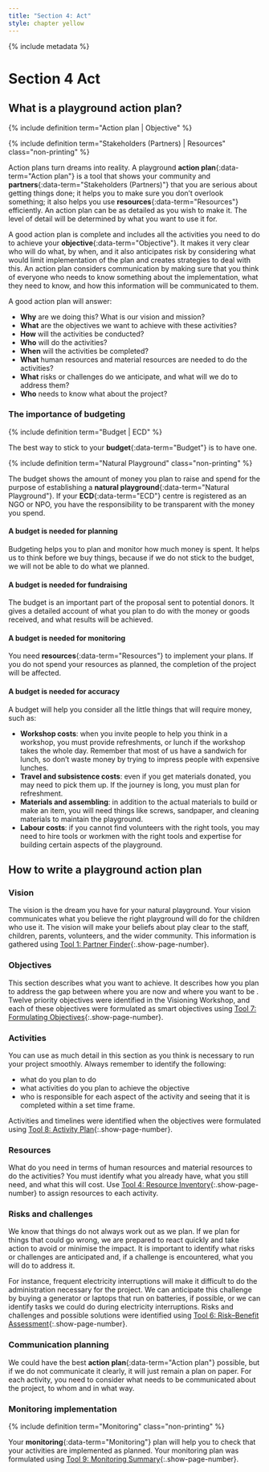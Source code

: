 ```yaml
---
title: "Section 4: Act"
style: chapter yellow
---
```


{% include metadata %}

# **Section 4** Act

## What is a playground action plan?

{% include definition term="Action plan | Objective" %}

{% include definition term="Stakeholders (Partners) | Resources" class="non-printing" %}

Action plans turn dreams into reality. A playground **action plan**{:data-term="Action plan"} is a tool that shows your community and **partners**{:data-term="Stakeholders (Partners)"} that you are serious about getting things done; it helps you to make sure you don’t overlook something; it also helps you use **resources**{:data-term="Resources"} efficiently. An action plan can be as detailed as you wish to make it. The level of detail will be determined by what you want to use it for.

A good action plan is complete and includes all the activities you need to do to achieve your **objective**{:data-term="Objective"}. It makes it very clear who will do what, by when, and it also anticipates risk by considering what would limit implementation of the plan and creates strategies to deal with this. An action plan considers communication by making sure that you think of everyone who needs to know something about the implementation, what they need to know, and how this information will be communicated to them.

A good action plan will answer:

* **Why** are we doing this? What is our vision and mission?
* **What** are the objectives we want to achieve with these activities?
* **How** will the activities be conducted?
* **Who** will do the activities?
* **When** will the activities be completed?
* **What** human resources and material resources are needed to do the activities?
* **What** risks or challenges do we anticipate, and what will we do to address them?
* **Who** needs to know what about the project?

### The importance of budgeting

{% include definition term="Budget | ECD" %}

The best way to stick to your **budget**{:data-term="Budget"} is to have one.

{% include definition term="Natural Playground" class="non-printing" %}

The budget shows the amount of money you plan to raise and spend for the purpose of establishing a **natural playground**{:data-term="Natural Playground"}. If your **ECD**{:data-term="ECD"} centre is registered as an NGO or NPO, you have the responsibility to be transparent with the money you spend.

#### A budget is needed for planning

Budgeting helps you to plan and monitor how much money is spent. It helps us to think before we buy things, because if we do not stick to the budget, we will not be able to do what we planned.

#### A budget is needed for fundraising

The budget is an important part of the proposal sent to potential donors. It gives a detailed account of what you plan to do with the money or goods received, and what results will be achieved.

#### A budget is needed for monitoring

You need **resources**{:data-term="Resources"} to implement your plans. If you do not spend your resources as planned, the completion of the project will be affected.

#### A budget is needed for accuracy

A budget will help you consider all the little things that will require money, such as:

* **Workshop costs**: when you invite people to help you think in a workshop, you must provide refreshments, or lunch if the workshop takes the whole day. Remember that most of us have a sandwich for lunch, so don’t waste money by trying to impress people with expensive lunches.
* **Travel and subsistence costs**: even if you get materials donated, you may need to pick them up. If the journey is long, you must plan for refreshment.
* **Materials and assembling**: in addition to the actual materials to build or make an item, you will need things like screws, sandpaper, and cleaning materials to maintain the playground.
* **Labour costs**: if you cannot find volunteers with the right tools, you may need to hire tools or workmen with the right tools and expertise for building certain aspects of the playground.

## How to write a playground action plan

### Vision

The vision is the dream you have for your natural playground. Your vision communicates what you believe the right playground will do for the children who use it. The vision will make your beliefs about play clear to the staff, children, parents, volunteers, and the wider community. This information is gathered using [Tool 1: Partner Finder](06-01.html){:.show-page-number}.

### Objectives

This section describes what you want to achieve. It describes how you plan to address the gap between where you are now and where you want to be . Twelve priority objectives were identified in the Visioning Workshop, and each of these objectives were formulated as smart objectives using [Tool 7: Formulating Objectives](06-07.html){:.show-page-number}.

### Activities

You can use as much detail in this section as you think is necessary to run your project smoothly. Always remember to identify the following: 

* what do you plan to do
* what activities do you plan to achieve the objective
* who is responsible for each aspect of the activity and seeing that it is completed within a set time frame.

Activities and timelines were identified when the objectives were formulated using [Tool 8: Activity Plan](06-08.html){:.show-page-number}.

### Resources

What do you need in terms of human resources and material resources to do the activities? You must identify what you already have, what you still need, and what this will cost. Use [Tool 4: Resource Inventory](06-04.html){:.show-page-number} to assign resources to each activity.

### Risks and challenges

We know that things do not always work out as we plan. If we plan for things that could go wrong, we are prepared to react quickly and take action to avoid or minimise the impact. It is important to identify what risks or challenges are anticipated and, if a challenge is encountered, what you will do to address it.

For instance, frequent electricity interruptions will make it difficult to do the administration necessary for the project. We can anticipate this challenge by buying a generator or laptops that run on batteries, if possible, or we can identify tasks we could do during electricity interruptions. Risks and challenges and possible solutions were identified using [Tool 6: Risk–Benefit Assessment](06-06.html){:.show-page-number}.

### Communication planning

We could have the best **action plan**{:data-term="Action plan"} possible, but if we do not communicate it clearly, it will just remain a plan on paper. For each activity, you need to consider what needs to be communicated about the project, to whom and in what way.

### Monitoring implementation

{% include definition term="Monitoring" class="non-printing" %}

Your **monitoring**{:data-term="Monitoring"} plan will help you to check that your activities are implemented as planned. Your monitoring plan was formulated using [Tool 9: Monitoring Summary](06-09.html){:.show-page-number}.
